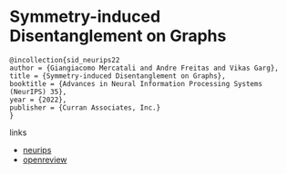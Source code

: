 # Symmetry-induced Disentanglement on Graphs

```
@incollection{sid_neurips22
author = {Giangiacomo Mercatali and Andre Freitas and Vikas Garg},
title = {Symmetry-induced Disentanglement on Graphs},
booktitle = {Advances in Neural Information Processing Systems (NeurIPS) 35},
year = {2022},
publisher = {Curran Associates, Inc.}
}
```

links
- [neurips](https://nips.cc/Conferences/2022/Schedule?showEvent=53559)
- [openreview](https://openreview.net/forum?id=4tM0P_4N8D9)
